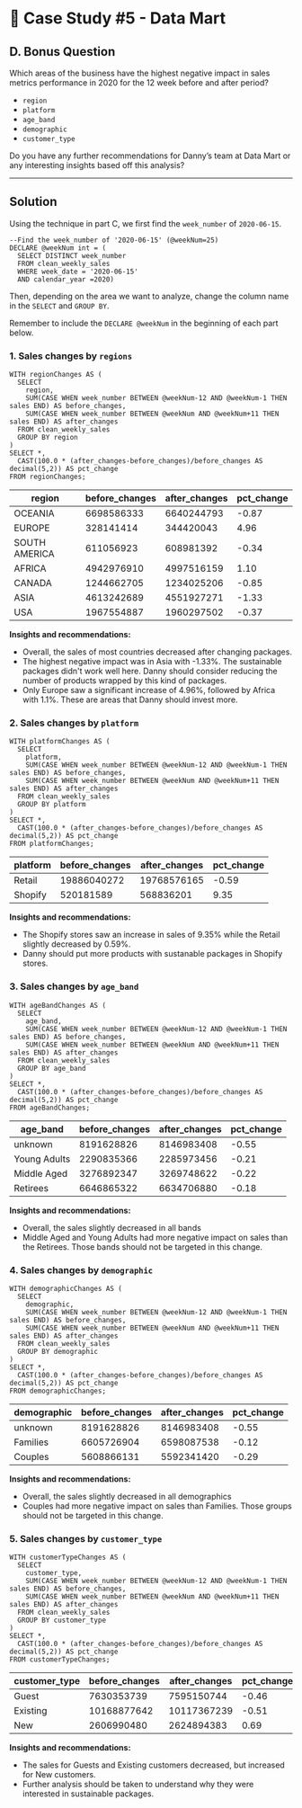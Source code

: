 # 🛒 Case Study #5 - Data Mart
## D. Bonus Question
Which areas of the business have the highest negative impact in sales metrics performance in 2020 for the 12 week before and after period?
  * ```region```
  * ```platform```
  * ```age_band```
  * ```demographic```
  * ```customer_type```
  
Do you have any further recommendations for Danny’s team at Data Mart or any interesting insights based off this analysis?

---
## Solution
Using the technique in part C, we first find the ```week_number``` of ```2020-06-15```.
```TSQL
--Find the week_number of '2020-06-15' (@weekNum=25)
DECLARE @weekNum int = (
  SELECT DISTINCT week_number
  FROM clean_weekly_sales
  WHERE week_date = '2020-06-15'
  AND calendar_year =2020)
```
Then, depending on the area we want to analyze, change the column name in the ```SELECT``` and  ```GROUP BY```. 

Remember to include the ```DECLARE @weekNum``` in the beginning of each part below.

### 1. Sales changes by ```regions```
```TSQL
WITH regionChanges AS (
  SELECT
    region,
    SUM(CASE WHEN week_number BETWEEN @weekNum-12 AND @weekNum-1 THEN sales END) AS before_changes,
    SUM(CASE WHEN week_number BETWEEN @weekNum AND @weekNum+11 THEN sales END) AS after_changes
  FROM clean_weekly_sales
  GROUP BY region
)
SELECT *,
  CAST(100.0 * (after_changes-before_changes)/before_changes AS decimal(5,2)) AS pct_change
FROM regionChanges;
```
| region        | before_changes | after_changes | pct_change  |
|---------------|--------------|-------------|-------------|
| OCEANIA       | 6698586333   | 6640244793  | -0.87       |
| EUROPE        | 328141414    | 344420043   | 4.96        |
| SOUTH AMERICA | 611056923    | 608981392   | -0.34       |
| AFRICA        | 4942976910   | 4997516159  | 1.10        |
| CANADA        | 1244662705   | 1234025206  | -0.85       |
| ASIA          | 4613242689   | 4551927271  | -1.33       |
| USA           | 1967554887   | 1960297502  | -0.37       |

**Insights and recommendations:** 
* Overall, the sales of most countries decreased after changing packages. 
* The highest negative impact was in Asia with -1.33%. The sustainable packages didn't work well here. 
Danny should consider reducing the number of products wrapped by this kind of packages.
* Only Europe saw a significant increase of 4.96%, followed by Africa with 1.1%. These are areas that Danny should invest more.


### 2. Sales changes by ```platform```
```TSQL
WITH platformChanges AS (
  SELECT
    platform,
    SUM(CASE WHEN week_number BETWEEN @weekNum-12 AND @weekNum-1 THEN sales END) AS before_changes,
    SUM(CASE WHEN week_number BETWEEN @weekNum AND @weekNum+11 THEN sales END) AS after_changes
  FROM clean_weekly_sales
  GROUP BY platform
)
SELECT *,
  CAST(100.0 * (after_changes-before_changes)/before_changes AS decimal(5,2)) AS pct_change
FROM platformChanges;
```
| platform | before_changes | after_changes | pct_change  |
|----------|--------------|-------------|-------------|
| Retail   | 19886040272  | 19768576165 | -0.59       |
| Shopify  | 520181589    | 568836201   | 9.35        |

**Insights and recommendations:** 
* The Shopify stores saw an increase in sales of 9.35% while the Retail slightly decreased by 0.59%. 
* Danny should put more products with sustanable packages in Shopify stores.


### 3. Sales changes by ```age_band```
```TSQL
WITH ageBandChanges AS (
  SELECT
    age_band,
    SUM(CASE WHEN week_number BETWEEN @weekNum-12 AND @weekNum-1 THEN sales END) AS before_changes,
    SUM(CASE WHEN week_number BETWEEN @weekNum AND @weekNum+11 THEN sales END) AS after_changes
  FROM clean_weekly_sales
  GROUP BY age_band
)
SELECT *,
  CAST(100.0 * (after_changes-before_changes)/before_changes AS decimal(5,2)) AS pct_change
FROM ageBandChanges;
```
| age_band     | before_changes | after_changes | pct_change  |
|--------------|--------------|-------------|-------------|
| unknown      | 8191628826   | 8146983408  | -0.55       |
| Young Adults | 2290835366   | 2285973456  | -0.21       |
| Middle Aged  | 3276892347   | 3269748622  | -0.22       |
| Retirees     | 6646865322   | 6634706880  | -0.18       |

**Insights and recommendations:** 
* Overall, the sales slightly decreased in all bands
* Middle Aged and Young Adults had more negative impact on sales than the Retirees. Those bands should not be targeted in this change.


### 4. Sales changes by ```demographic```
```TSQL
WITH demographicChanges AS (
  SELECT
    demographic,
    SUM(CASE WHEN week_number BETWEEN @weekNum-12 AND @weekNum-1 THEN sales END) AS before_changes,
    SUM(CASE WHEN week_number BETWEEN @weekNum AND @weekNum+11 THEN sales END) AS after_changes
  FROM clean_weekly_sales
  GROUP BY demographic
)
SELECT *,
  CAST(100.0 * (after_changes-before_changes)/before_changes AS decimal(5,2)) AS pct_change
FROM demographicChanges;
```
| demographic | before_changes | after_changes | pct_change  |
|-------------|----------------|---------------|-------------|
| unknown     | 8191628826     | 8146983408    | -0.55       |
| Families    | 6605726904     | 6598087538    | -0.12       |
| Couples     | 5608866131     | 5592341420    | -0.29       |

**Insights and recommendations:** 
* Overall, the sales slightly decreased in all demographics
* Couples had more negative impact on sales than Families. Those groups should not be targeted in this change.

### 5. Sales changes by ```customer_type```
```TSQL
WITH customerTypeChanges AS (
  SELECT
    customer_type,
    SUM(CASE WHEN week_number BETWEEN @weekNum-12 AND @weekNum-1 THEN sales END) AS before_changes,
    SUM(CASE WHEN week_number BETWEEN @weekNum AND @weekNum+11 THEN sales END) AS after_changes
  FROM clean_weekly_sales
  GROUP BY customer_type
)
SELECT *,
  CAST(100.0 * (after_changes-before_changes)/before_changes AS decimal(5,2)) AS pct_change
FROM customerTypeChanges;
```
| customer_type | before_changes | after_changes | pct_change  |
|---------------|----------------|---------------|-------------|
| Guest         | 7630353739     | 7595150744    | -0.46       |
| Existing      | 10168877642    | 10117367239   | -0.51       |
| New           | 2606990480     | 2624894383    | 0.69        |

**Insights and recommendations:** 
* The sales for Guests and Existing customers decreased, but increased for New customers.
* Further analysis should be taken to understand why they were interested in sustainable packages.
